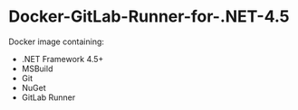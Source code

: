 # Docker-GitLab-Runner-for-.NET-4.5

Docker image containing:
- .NET Framework 4.5+
- MSBuild
- Git
- NuGet
- GitLab Runner
